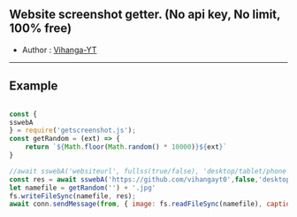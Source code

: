 ## Website screenshot getter. (No api key, No limit, 100% free)

- Author : [Vihanga-YT](https://github.com/vihangayt0)

***

## Example
```js

const {
sswebA
} = require('getscreenshot.js');
const getRandom = (ext) => {
	return `${Math.floor(Math.random() * 10000)}${ext}`
}

//await sswebA('websiteurl', fullss(true/false), 'desktop/tablet/phone')
const res = await sswebA('https://github.com/vihangayt0',false,'desktop');
let namefile = getRandom('') + '.jpg'
fs.writeFileSync(namefile, res);
await conn.sendMessage(from, { image: fs.readFileSync(namefile), caption: '' }, { quoted: mek })

```